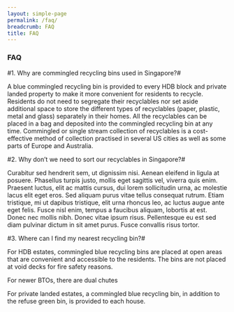 ```yaml
---
layout: simple-page
permalink: /faq/
breadcrumb: FAQ
title: FAQ
---
```


### **FAQ**

#1. Why are commingled recycling bins used in Singapore?#

A blue commingled recycling bin is provided to every HDB block and private landed property to make it more convenient for residents to recycle. Residents do not need to segregate their recyclables nor set aside additional space to store the different types of recyclables (paper, plastic, metal and glass) separately in their homes. All the recyclables can be placed in a bag and deposited into the commingled recycling bin at any time. Commingled or single stream collection of recyclables is a cost-effective method of collection practised in several US cities as well as some parts of Europe and Australia.

#2. Why don’t we need to sort our recyclables in Singapore?#

Curabitur sed hendrerit sem, ut dignissim nisi. Aenean eleifend in ligula at posuere. Phasellus turpis justo, mollis eget sagittis vel, viverra quis enim. Praesent luctus, elit ac mattis cursus, dui lorem sollicitudin urna, ac molestie lacus elit eget eros. Sed aliquam purus vitae tellus consequat rutrum. Etiam tristique, mi ut dapibus tristique, elit urna rhoncus leo, ac luctus augue ante eget felis. Fusce nisl enim, tempus a faucibus aliquam, lobortis at est. Donec nec mollis nibh. Donec vitae ipsum risus. Pellentesque eu est sed diam pulvinar dictum in sit amet purus. Fusce convallis risus tortor.

#3. Where can I find my nearest recycling bin?#

For HDB estates, commingled blue recycling bins are placed at open areas that are convenient and accessible to the residents. The bins are not placed at void decks for fire safety reasons.

For newer BTOs, there are dual chutes

For private landed estates, a commingled blue recycling bin, in addition to the refuse green bin, is provided to each house.
